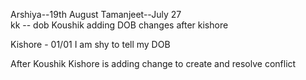 Arshiya--19th August
Tamanjeet--July 27   
kk -- dob
Koushik adding DOB changes after kishore


Kishore - 01/01
I am shy to tell my DOB


After Koushik Kishore is adding change to create and resolve conflict
